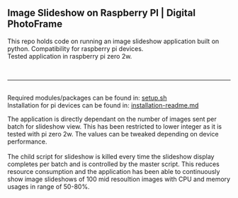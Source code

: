 <h2>Image Slideshow on Raspberry PI | Digital PhotoFrame</h2>
This repo holds code on running an image slideshow application built on python.
Compatibility for raspberry pi devices.<br>
Tested application in raspberry pi zero 2w.

<br><hr><br>
Required modules/packages can be found in: [setup.sh](https://github.com/paarthpm/my-slideshow-project/blob/main/setup.sh)
<br>
Installation for pi devices can be found in: [installation-readme.md](https://github.com/paarthpm/my-slideshow-project/blob/main/installation-readme.md)
<br>

The application is directly dependant on the number of images sent per batch for slideshow view. This has been restricted to lower integer as it is tested with pi zero 2w. The values can be tweaked depending on device performance.
<br><br>
The child script for slideshow is killed every time the slideshow display completes per batch and is controlled by the master script. This reduces resource consumption and the application has been able to continuously show image slideshows of 100 mid resoultion images with CPU and memory usages in range of 50-80%.
